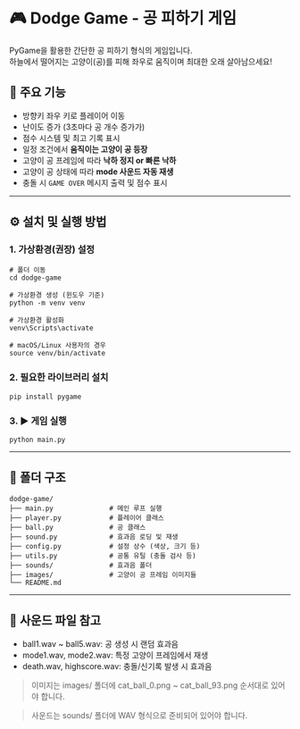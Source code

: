 # 🎮 Dodge Game - 공 피하기 게임

PyGame을 활용한 간단한 공 피하기 형식의 게임입니다.  
하늘에서 떨어지는 고양이(공)를 피해 좌우로 움직이며 최대한 오래 살아남으세요!

## 📌 주요 기능

- 방향키 좌우 키로 플레이어 이동
- 난이도 증가 (3초마다 공 개수 증가가)
- 점수 시스템 및 최고 기록 표시
- 일정 조건에서 **움직이는 고양이 공 등장**
- 고양이 공 프레임에 따라 **낙하 정지 or 빠른 낙하**
- 고양이 공 상태에 따라 **mode 사운드 자동 재생**
- 충돌 시 `GAME OVER` 메시지 출력 및 점수 표시

---

## ⚙️ 설치 및 실행 방법

### 1. 가상환경(권장) 설정

    # 폴더 이동
    cd dodge-game

    # 가상환경 생성 (윈도우 기준)
    python -m venv venv

    # 가상환경 활성화
    venv\Scripts\activate

    # macOS/Linux 사용자의 경우
    source venv/bin/activate

### 2. 필요한 라이브러리 설치

    pip install pygame

### 3. ▶️ 게임 실행

    python main.py

---

## 📁 폴더 구조

    dodge-game/
    ├── main.py              # 메인 루프 실행
    ├── player.py            # 플레이어 클래스
    ├── ball.py              # 공 클래스
    ├── sound.py             # 효과음 로딩 및 재생
    ├── config.py            # 설정 상수 (색상, 크기 등)
    ├── utils.py             # 공통 유틸 (충돌 검사 등)
    ├── sounds/              # 효과음 폴더
    ├── images/              # 고양이 공 프레임 이미지들
    └── README.md

---

## 🎵 사운드 파일 참고

- ball1.wav ~ ball5.wav: 공 생성 시 랜덤 효과음
- mode1.wav, mode2.wav: 특정 고양이 프레임에서 재생
- death.wav, highscore.wav: 충돌/신기록 발생 시 효과음

> 이미지는 images/ 폴더에 cat_ball_0.png ~ cat_ball_93.png 순서대로 있어야 합니다.

> 사운드는 sounds/ 폴더에 WAV 형식으로 준비되어 있어야 합니다.
